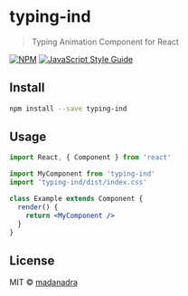 # typing-ind

> Typing Animation Component for React

[![NPM](https://img.shields.io/npm/v/typing-ind.svg)](https://www.npmjs.com/package/typing-ind) [![JavaScript Style Guide](https://img.shields.io/badge/code_style-standard-brightgreen.svg)](https://standardjs.com)

## Install

```bash
npm install --save typing-ind
```

## Usage

```jsx
import React, { Component } from 'react'

import MyComponent from 'typing-ind'
import 'typing-ind/dist/index.css'

class Example extends Component {
  render() {
    return <MyComponent />
  }
}
```

## License

MIT © [madanadra](https://github.com/madanadra)
